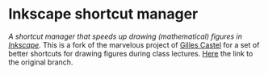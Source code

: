 # Inkscape shortcut manager

*A shortcut manager that speeds up drawing (mathematical) figures in [Inkscape](https://inkscape.org/).*
This is a fork of the marvelous project of [Gilles Castel](https://castel.dev/) for a set of better shortcuts for drawing figures during class lectures.
[Here](https://github.com/gillescastel/inkscape-figures) the link to the original branch.
